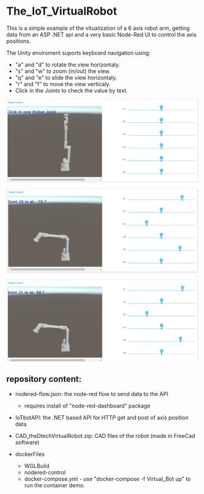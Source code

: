 # The_IoT_VirtualRobot

This is a simple example of the vitualization of a 6 axis robot arm, getting data from an ASP .NET api and a very basic Node-Red UI to control the axis positions.

The Unity enviroment suports keyboard navigation using:
  * "a" and "d" to rotate the view horizontaly.
  * "s" and "w" to zoom (in/out) the view.
  * "q" and "e" to slide the view horizontaly.
  * "r" and "f" to move the view verticaly.
  * Click in the Joints to check the value by text.

![Enviroment_1](Images/env1.png)

![Enviroment_2](Images/env2.png)

![Enviroment_3](Images/env3.png)
## repository content:

- nodered-flow.json: the node-red flow to send data to the API
  * requires install of "node-red-dashboard" package

- IoTbotAPI: the .NET based API for HTTP get and post of axis position data

- CAD_theDtechVirtualRobot.zip: CAD files of the robot (made in FreeCad software)

- dockerFiles
  * WGLBuild
  * nodered-control
  * docker-compose.yml - use "docker-compose -f Virtual_Bot up" to run the container demo.
